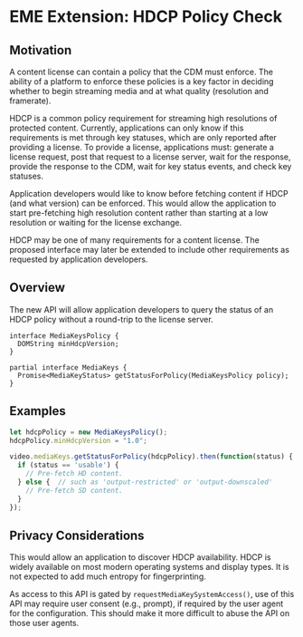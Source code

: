 # EME Extension: HDCP Policy Check

## Motivation

A content license can contain a policy that the CDM must enforce. The ability
of a platform to enforce these policies is a key factor in deciding whether to
begin streaming media and at what quality (resolution and framerate).

HDCP is a common policy requirement for streaming high resolutions of protected
content. Currently, applications can only know if this requirements is met
through key statuses, which are only reported after providing a license. To
provide a license, applications must: generate a license request, post that
request to a license server, wait for the response, provide the response to the
CDM, wait for key status events, and check key statuses.

Application developers would like to know before fetching content if HDCP (and
what version) can be enforced. This would allow the application to start
pre-fetching high resolution content rather than starting at a low resolution or
waiting for the license exchange.

HDCP may be one of many requirements for a content license. The proposed
interface may later be extended to include other requirements as requested by
application developers.

## Overview

The new API will allow application developers to query the status of an HDCP
policy without a round-trip to the license server.

```
interface MediaKeysPolicy {
  DOMString minHdcpVersion;
}

partial interface MediaKeys {
  Promise<MediaKeyStatus> getStatusForPolicy(MediaKeysPolicy policy);
}
```


## Examples

```js
let hdcpPolicy = new MediaKeysPolicy();
hdcpPolicy.minHdcpVersion = "1.0";

video.mediaKeys.getStatusForPolicy(hdcpPolicy).then(function(status) {
  if (status == 'usable') {
    // Pre-fetch HD content.
  } else {  // such as 'output-restricted' or 'output-downscaled'
    // Pre-fetch SD content.
  }
});
```


## Privacy Considerations

This would allow an application to discover HDCP availability. HDCP is widely
available on most modern operating systems and display types. It is not expected
to add much entropy for fingerprinting.

As access to this API is gated by `requestMediaKeySystemAccess()`, use of this
API may require user consent (e.g., prompt), if required by the user agent for
the configuration. This should make it more difficult to abuse the API on those
user agents.
